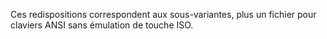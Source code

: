 Ces redispositions correspondent aux sous-variantes, plus un fichier pour claviers ANSI sans émulation de touche ISO.
